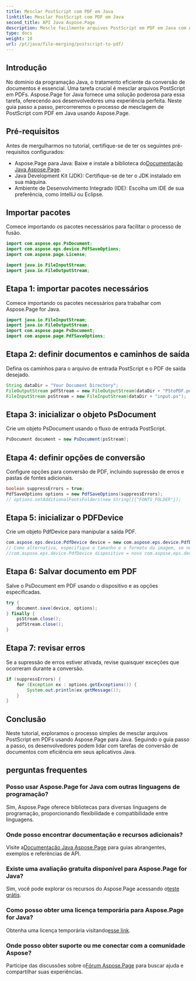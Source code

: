 ```yaml
---
title: Mesclar PostScript com PDF em Java
linktitle: Mesclar PostScript com PDF em Java
second_title: API Java Aspose.Page
description: Mescle facilmente arquivos PostScript em PDF em Java com Aspose.Page. Tutorial abrangente, perguntas frequentes e recursos para conversão perfeita de documentos.
type: docs
weight: 10
url: /pt/java/file-merging/postscript-to-pdf/
---
```

## Introdução
No domínio da programação Java, o tratamento eficiente da conversão de documentos é essencial. Uma tarefa crucial é mesclar arquivos PostScript em PDFs. Aspose.Page for Java fornece uma solução poderosa para essa tarefa, oferecendo aos desenvolvedores uma experiência perfeita. Neste guia passo a passo, percorreremos o processo de mesclagem de PostScript com PDF em Java usando Aspose.Page.
## Pré-requisitos
Antes de mergulharmos no tutorial, certifique-se de ter os seguintes pré-requisitos configurados:
-  Aspose.Page para Java: Baixe e instale a biblioteca do[Documentação Java Aspose.Page](https://reference.aspose.com/page/java/).
- Java Development Kit (JDK): Certifique-se de ter o JDK instalado em sua máquina.
- Ambiente de Desenvolvimento Integrado (IDE): Escolha um IDE de sua preferência, como IntelliJ ou Eclipse.
## Importar pacotes
Comece importando os pacotes necessários para facilitar o processo de fusão.
```java
import com.aspose.eps.PsDocument;
import com.aspose.eps.device.PdfSaveOptions;
import com.aspose.page.License;

import java.io.FileInputStream;
import java.io.FileOutputStream;
```
## Etapa 1: importar pacotes necessários
Comece importando os pacotes necessários para trabalhar com Aspose.Page for Java.
```java
import java.io.FileInputStream;
import java.io.FileOutputStream;
import com.aspose.page.PsDocument;
import com.aspose.page.PdfSaveOptions;
```
## Etapa 2: definir documentos e caminhos de saída
Defina os caminhos para o arquivo de entrada PostScript e o PDF de saída desejado.
```java
String dataDir = "Your Document Directory";
FileOutputStream pdfStream = new FileOutputStream(dataDir + "PStoPDF.pdf");
FileInputStream psStream = new FileInputStream(dataDir + "input.ps");
```
## Etapa 3: inicializar o objeto PsDocument
Crie um objeto PsDocument usando o fluxo de entrada PostScript.
```java
PsDocument document = new PsDocument(psStream);
```
## Etapa 4: definir opções de conversão
Configure opções para conversão de PDF, incluindo supressão de erros e pastas de fontes adicionais.
```java
boolean suppressErrors = true;
PdfSaveOptions options = new PdfSaveOptions(suppressErrors);
// options.setAdditionalFontsFolders(new String[]{"FONTS_FOLDER"});
```
## Etapa 5: inicializar o PDFDevice
Crie um objeto PdfDevice para manipular a saída PDF.
```java
com.aspose.eps.device.PdfDevice device = new com.aspose.eps.device.PdfDevice(pdfStream);
// Como alternativa, especifique o tamanho e o formato da imagem, se necessário
//com.aspose.eps.device.PdfDevice dispositivo = novo com.aspose.eps.device.PdfDevice(pdfStream, nova dimensão(595, 842));
```
## Etapa 6: Salvar documento em PDF
Salve o PsDocument em PDF usando o dispositivo e as opções especificadas.
```java
try {
    document.save(device, options);
} finally {
    psStream.close();
    pdfStream.close();
}
```
## Etapa 7: revisar erros
Se a supressão de erros estiver ativada, revise quaisquer exceções que ocorreram durante a conversão.
```java
if (suppressErrors) {
    for (Exception ex : options.getExceptions()) {
        System.out.println(ex.getMessage());
    }
}
```
## Conclusão
Neste tutorial, exploramos o processo simples de mesclar arquivos PostScript em PDFs usando Aspose.Page para Java. Seguindo o guia passo a passo, os desenvolvedores podem lidar com tarefas de conversão de documentos com eficiência em seus aplicativos Java.
## perguntas frequentes
### Posso usar Aspose.Page for Java com outras linguagens de programação?
Sim, Aspose.Page oferece bibliotecas para diversas linguagens de programação, proporcionando flexibilidade e compatibilidade entre linguagens.
### Onde posso encontrar documentação e recursos adicionais?
 Visite a[Documentação Java Aspose.Page](https://reference.aspose.com/page/java/) para guias abrangentes, exemplos e referências de API.
### Existe uma avaliação gratuita disponível para Aspose.Page for Java?
 Sim, você pode explorar os recursos do Aspose.Page acessando o[teste grátis](https://releases.aspose.com/).
### Como posso obter uma licença temporária para Aspose.Page for Java?
 Obtenha uma licença temporária visitando[esse link](https://purchase.aspose.com/temporary-license/).
### Onde posso obter suporte ou me conectar com a comunidade Aspose?
 Participe das discussões sobre o[Fórum Aspose.Page](https://forum.aspose.com/c/page/39) para buscar ajuda e compartilhar suas experiências.
